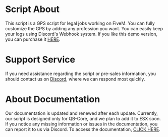 # Script About

This script is a GPS script for legal jobs working on FiveM. You can fully customize the GPS by adding any profession you want. You can easily keep your logs using Discord's Webhook system. If you like this demo version, you can purchase it [HERE](https://kirepstudio.tebex.io/package/6452301).

# Support Service

If you need assistance regarding the script or pre-sales information, you should contact us on [Discord](https://discord.gg/3TCCX49gsQ), where we can respond most quickly. 

# About Documentation

Our documentation is updated and renewed after each update. Currently, our script is designed only for QB-Core, and we plan to add it to ESX soon. If you notice any missing information or issues in the documentation, you can report it to us via Discord. To access the documentation, [CLICK HERE](https://kirep-studios.gitbook.io/kirep-studios).
